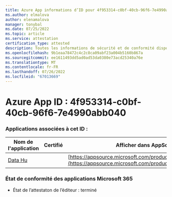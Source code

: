 ```yaml
---
title: Azure App informations d’ID pour 4f953314-c0bf-40cb-96f6-7e4990abb040
ms.author: elmalova
author: elenamalova
manager: tonybal
ms.date: 07/25/2022
ms.topic: article
ms.service: attestation
certification_type: attested
description: Toutes les informations de sécurité et de conformité disponibles pour 4f953314-c0bf-40cb-96f6-7e4990abb040.
ms.openlocfilehash: 9b1eaa78472c4c2c8ca09abf23a004b5160b867a
ms.sourcegitcommit: ee1611493dd5ad0ad53da0380e73acd25340a76e
ms.translationtype: MT
ms.contentlocale: fr-FR
ms.lasthandoff: 07/26/2022
ms.locfileid: "67013669"
---
```

# <a name="azure-app-id-4f953314-c0bf-40cb-96f6-7e4990abb040"></a>Azure App ID : 4f953314-c0bf-40cb-96f6-7e4990abb040


### <a name="apps-associated-with-this-id"></a>Applications associées à cet ID :
| **Nom de l'application** | **Certifié** | **Afficher dans AppSource** |
|--------------|---------------|-----------------------|
| [Data Hu](../forward/WA200004262.md) |  | [https://appsource.microsoft.com/product/office/WA200004262](https://appsource.microsoft.com/product/office/WA200004262) |

### <a name="microsoft-365-app-compliance-status"></a>État de conformité des applications Microsoft 365
- État de l’attestaton de l’éditeur : terminé
